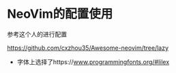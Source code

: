 # NeoVim的配置使用

参考这个人的进行配置

https://github.com/cxzhou35/Awesome-neovim/tree/lazy

- 字体上选择了https://www.programmingfonts.org/#lilex